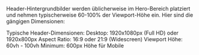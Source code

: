 Header-Hintergrundbilder werden üblicherweise im Hero-Bereich platziert und nehmen typischerweise 60-100% der Viewport-Höhe ein. Hier sind die gängigen Dimensionen:

Typische Header-Dimensionen:
Desktop: 1920x1080px (Full HD) oder 1920x800px
Aspect Ratio: 16:9 oder 21:9 (Widescreen)
Viewport Höhe: 60vh - 100vh
Minimum: 600px Höhe für Mobile